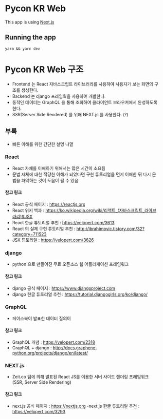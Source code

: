 # Pycon KR Web
This app is using [Next.js](https://nextjs.org/)

## Running the app
`yarn && yarn dev`

# Pycon KR Web 구조
- Frontend 는 React 자바스크립트 라이브러리를 사용하여 사용자가 보는 화면의 구조를 생성한다.
- Backend 는 django 프레임웍을 사용하여 개발한다.
- 동적인 데이터는 GraphQL 을 통해 조회하여 클라이언트 브라우져에서 완성하도록 한다.
- SSR(Server Side Rendered) 를 위해 NEXT.js 를 사용한다. (?)

## 부록
- 빠른 이해를 위한 간단한 설명 나열

### React
- React 자체를 이해하기 위해서는 많은 시간이 소요됨
- 문법 자체에 대한 적당한 이해가 되었다면 구현 튜토리얼을 먼저 이해한 뒤 다시 문법을 파악하는 것이 도움이 될 수 있음

#### 참고 링크
- React 공식 페이지 : https://reactjs.org
- React 위키 백과 : https://ko.wikipedia.org/wiki/리액트_(자바스크립트_라이브러리)#JSX
- React 한글 튜토리얼 추천 : https://velopert.com/3613
- React 의 실제 구현 튜토리얼 추천 : http://ibrahimovic.tistory.com/32?category=711523
- JSX 튜토리얼 : https://velopert.com/3626


### django
- python 으로 만들어진 무료 오픈소스 웹 어플리케이션 프레임워크

#### 참고 링크
- django 공식 페이지 : https://www.djangoproject.com
- django 한글 튜토리얼 추천 : https://tutorial.djangogirls.org/ko/django/


### GraphQL
- 페이스북이 발표한 데이터 질의어

#### 참고 링크
- GraphQL 개념 : https://velopert.com/2318
- GraphQL + django : http://docs.graphene-python.org/projects/django/en/latest/


### NEXT.js
- Zeit.co 팀에 의해 발표된 React JS를 이용한 서버 사이드 렌더링 프레임워크 (SSR, Server Side Rendering)

#### 참고 링크
- next.js 공식 페이지 : https://nextjs.org
-next.js 한글 튜토리얼 추천 : https://velopert.com/3293
